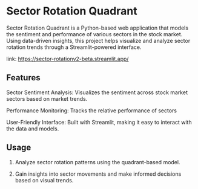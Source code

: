# Sector Rotation Quadrant


Sector Rotation Quadrant is a Python-based web application that models the sentiment and performance of various sectors in the stock market. Using data-driven insights, this project helps visualize and analyze sector rotation trends through a Streamlit-powered interface.

link: https://sector-rotationv2-beta.streamlit.app/

## Features

Sector Sentiment Analysis: Visualizes the sentiment across stock market sectors based on market trends.

Performance Monitoring: Tracks the relative performance of sectors

User-Friendly Interface: Built with Streamlit, making it easy to interact with the data and models.


## Usage


1. Analyze sector rotation patterns using the quadrant-based model.


2. Gain insights into sector movements and make informed decisions based on visual trends.

